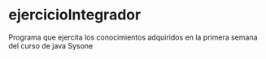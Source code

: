 # ejercicioIntegrador
Programa que ejercita los conocimientos adquiridos en la primera semana del curso de java Sysone
